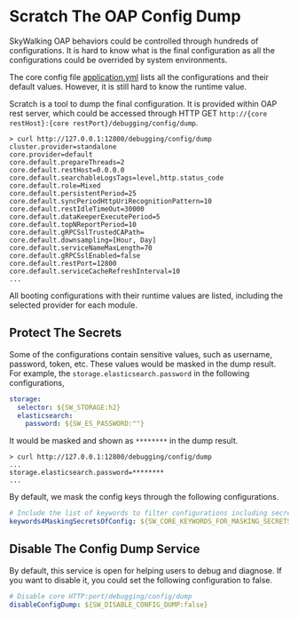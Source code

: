 # Scratch The OAP Config Dump

SkyWalking OAP behaviors could be controlled through hundreds of configurations. It is hard to know what is the final
configuration as all the configurations could be overrided by system environments.

The core config file [application.yml](../../../oap-server/server-starter/src/main/resources/application.yml) lists all
the configurations
and their default values. However, it is still hard to know the runtime value.

Scratch is a tool to dump the final configuration. It is provided within OAP rest server, which could be accessed
through HTTP GET `http://{core restHost}:{core restPort}/debugging/config/dump`.

```shell
> curl http://127.0.0.1:12800/debugging/config/dump
cluster.provider=standalone
core.provider=default
core.default.prepareThreads=2
core.default.restHost=0.0.0.0
core.default.searchableLogsTags=level,http.status_code
core.default.role=Mixed
core.default.persistentPeriod=25
core.default.syncPeriodHttpUriRecognitionPattern=10
core.default.restIdleTimeOut=30000
core.default.dataKeeperExecutePeriod=5
core.default.topNReportPeriod=10
core.default.gRPCSslTrustedCAPath=
core.default.downsampling=[Hour, Day]
core.default.serviceNameMaxLength=70
core.default.gRPCSslEnabled=false
core.default.restPort=12800
core.default.serviceCacheRefreshInterval=10
...
```

All booting configurations with their runtime values are listed, including the selected provider for each module.

## Protect The Secrets

Some of the configurations contain sensitive values, such as username, password, token, etc. These values would be
masked
in the dump result. For example, the `storage.elasticsearch.password` in the following configurations,

```yaml
storage:
  selector: ${SW_STORAGE:h2}
  elasticsearch:
    password: ${SW_ES_PASSWORD:""}
```

It would be masked and shown as `********` in the dump result.

```shell
> curl http://127.0.0.1:12800/debugging/config/dump
...
storage.elasticsearch.password=********
...
```

By default, we mask the config keys through the following configurations.

```yaml
# Include the list of keywords to filter configurations including secrets. Separate keywords by a comma.
keywords4MaskingSecretsOfConfig: ${SW_CORE_KEYWORDS_FOR_MASKING_SECRETS:user,password,token,accessKey,secretKey}
```

## Disable The Config Dump Service

By default, this service is open for helping users to debug and diagnose. If you want to disable it, you could set the
following configuration to false.

```yaml
# Disable core HTTP:port/debugging/config/dump
disableConfigDump: ${SW_DISABLE_CONFIG_DUMP:false}
```
